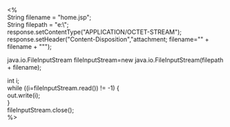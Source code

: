 <%    
  String filename = "home.jsp";   
  String filepath = "e:\\";   
  response.setContentType("APPLICATION/OCTET-STREAM");   
  response.setHeader("Content-Disposition","attachment; filename=\"" + filename + "\"");   
  
  java.io.FileInputStream fileInputStream=new java.io.FileInputStream(filepath + filename);  
            
  int i;   
  while ((i=fileInputStream.read()) != -1) {  
    out.write(i);   
  }   
  fileInputStream.close();   
%>   
